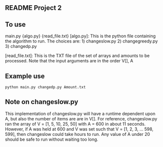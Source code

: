 ## README Project 2

## To use 
main.py {algo.py} {read_file.txt}
[algo.py]: This is the python file containing the algorithm to run.
The choices are:
			1) changeslow.py
			2) changegreedy.py
			3) changedp.py

[read_file.txt]: This is the TXT file of the set of arrays and amounts to be processed.
				 Note that the input arguments are in the order V[], A 

## Example use
`python main.py changedp.py Amount.txt`

## Note on changeslow.py
This implementation of changeslow.py will have a runtime dependent upon A, but also the
number of items are are in V[]. For reference, changeslow.py ran the array of 
V = [1, 5, 10, 25, 50] with A = 600 in about 11 seconds. However, if A was held at
600 and V was set such that V = [1, 2, 3, ... 598, 599], then changeslow could
take hours to run. Any value of A under 20 should be safe to run without
waiting too long.